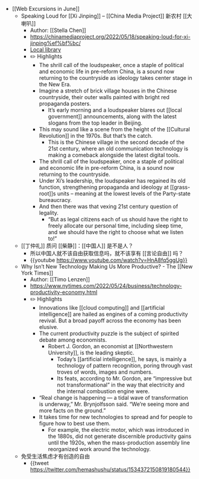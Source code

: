 - [[Web Excursions in June]]
	- Speaking Loud for [[Xi Jinping]] – [[China Media Project]] 新农村 [[大喇叭]]
		- Author: [[Stella Chen]]
		- https://chinamediaproject.org/2022/05/18/speaking-loud-for-xi-jinping%ef%bf%bc/
		- [Local library](zotero://select/library/items/FJUC6CNL)
		- ✏️ Highlights
			- The shrill call of the loudspeaker, once a staple of political and economic life in pre-reform China, is a sound now returning to the countryside as ideology takes center stage in the New Era.
			- Imagine a stretch of brick village houses in the Chinese countryside, their outer walls painted with bright red propaganda posters.
				- It’s early morning and a loudspeaker blares out [[local government]] announcements, along with the latest slogans from the top leader in Beijing.
			- This may sound like a scene from the height of the [[Cultural Revolution]] in the 1970s. But that’s the catch.
				- This is the Chinese village in the second decade of the 21st century, where an old communication technology is making a comeback alongside the latest digital tools.
			- The shrill call of the loudspeaker, once a staple of political and economic life in pre-reform China, is a sound now returning to the countryside.
			- Under Xi’s leadership, the loudspeaker has regained its old function, strengthening propaganda and ideology at [[grass-root]]s units – meaning at the lowest levels of the Party-state bureaucracy.
			- And then there was that vexing 21st century question of legality.
				- “But as legal citizens each of us should have the right to freely allocate our personal time, including sleep time, and we should have the right to choose what we listen to!”
	- [[丁仲礼]] 质问 [[柴静]]：[[中国人]] 是不是人？
		- 所以中国人就不该自由获取信息吗，就不该享有 [[言论自由]] 吗？
		- {{youtube https://www.youtube.com/watch?v=HnA8fq5ggUg}}
	- Why Isn’t New Technology Making Us More Productive? - The [[New York Times]]
		- Author: [[Timo Lenzen]]
		- https://www.nytimes.com/2022/05/24/business/technology-productivity-economy.html
		- ✏️ Highlights
			- Innovations like [[cloud computing]] and [[artificial intelligence]] are hailed as engines of a coming productivity revival. But a broad payoff across the economy has been elusive.
			- The current productivity puzzle is the subject of spirited debate among economists.
				- Robert J. Gordon, an economist at [[Northwestern University]], is the leading skeptic.
					- Today’s [[artificial intelligence]], he says, is mainly a technology of pattern recognition, poring through vast troves of words, images and numbers.
					- Its feats, according to Mr. Gordon, are “impressive but not transformational” in the way that electricity and the internal combustion engine were.
			- “Real change is happening — a tidal wave of transformation is underway,” Mr. Brynjolfsson said. “We’re seeing more and more facts on the ground.”
			- It takes time for new technologies to spread and for people to figure how to best use them.
				- For example, the electric motor, which was introduced in the 1880s, did not generate discernible productivity gains until the 1920s, when the mass-production assembly line reorganized work around the technology.
	- 免受生活焦虑才有创造的自由
		- {{tweet https://twitter.com/hemashushu/status/1534372150819180544}}